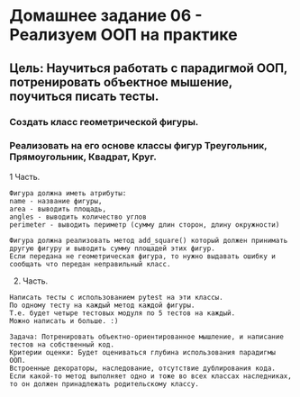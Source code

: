 # Домашнее задание 06 - Реализуем ООП на практике

## Цель: Научиться работать с парадигмой ООП, потренировать объектное мышение, поучиться писать тесты.

### Создать класс геометрической фигуры.
### Реализовать на его основе классы фигур Треугольник, Прямоугольник, Квадрат, Круг.

1 Часть.
```
Фигура должна иметь атрибуты:
name - название фигуры,
area - выводить площадь,
angles - выводить количество углов
perimeter - выводить периметр (сумму длин сторон, длину окружности)

Фигура должна реализовать метод add_square() который должен принимать другую фигуру и выводить сумму площадей этих фигур. 
Если передана не геометрическая фигура, то нужно выдавать ошибку и сообщать что передан неправильный класс.
```

2. Часть.
```
Написать тесты с использованием pytest на эти классы.
По одному тесту на каждый метод каждой фигуры. 
Т.е. будет четыре тестовых модуля по 5 тестов на каждый. 
Можно написать и больше. :)

Задача: Потренировать объектно-ориентированное мышление, и написание тестов на собственный код.
Критерии оценки: Будет оцениваться глубина использования парадигмы ООП. 
Встроенные декораторы, наследование, отсутствие дублирования кода. 
Если какой-то метод выполняет одно и тоже во всех классах наследниках, то он должен принадлежать родительскому классу.
```
